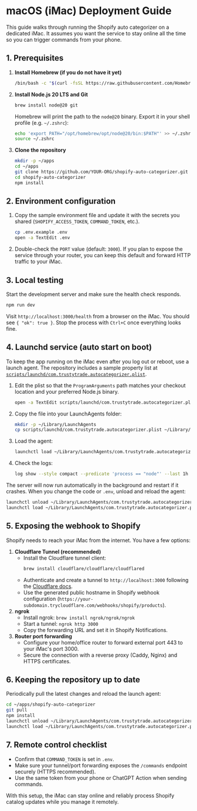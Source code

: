 # macOS (iMac) Deployment Guide

This guide walks through running the Shopify auto categorizer on a dedicated iMac. It assumes you want the service to stay online all the time so you can trigger commands from your phone.

## 1. Prerequisites

1. **Install Homebrew (if you do not have it yet)**
   ```bash
   /bin/bash -c "$(curl -fsSL https://raw.githubusercontent.com/Homebrew/install/HEAD/install.sh)"
   ```
2. **Install Node.js 20 LTS and Git**
   ```bash
   brew install node@20 git
   ```
   Homebrew will print the path to the `node@20` binary. Export it in your shell profile (e.g. `~/.zshrc`):
   ```bash
   echo 'export PATH="/opt/homebrew/opt/node@20/bin:$PATH"' >> ~/.zshrc
   source ~/.zshrc
   ```
3. **Clone the repository**
   ```bash
   mkdir -p ~/apps
   cd ~/apps
   git clone https://github.com/YOUR-ORG/shopify-auto-categorizer.git
   cd shopify-auto-categorizer
   npm install
   ```

## 2. Environment configuration

1. Copy the sample environment file and update it with the secrets you shared (`SHOPIFY_ACCESS_TOKEN`, `COMMAND_TOKEN`, etc.).
   ```bash
   cp .env.example .env
   open -a TextEdit .env
   ```
2. Double-check the `PORT` value (default: `3000`). If you plan to expose the service through your router, you can keep this default and forward HTTP traffic to your iMac.

## 3. Local testing

Start the development server and make sure the health check responds.
```bash
npm run dev
```
Visit `http://localhost:3000/health` from a browser on the iMac. You should see `{ "ok": true }`. Stop the process with `Ctrl+C` once everything looks fine.

## 4. Launchd service (auto start on boot)

To keep the app running on the iMac even after you log out or reboot, use a launch agent. The repository includes a sample property list at [`scripts/launchd/com.trustytrade.autocategorizer.plist`](../scripts/launchd/com.trustytrade.autocategorizer.plist).

1. Edit the plist so that the `ProgramArguments` path matches your checkout location and your preferred Node.js binary.
   ```bash
   open -a TextEdit scripts/launchd/com.trustytrade.autocategorizer.plist
   ```
2. Copy the file into your LaunchAgents folder:
   ```bash
   mkdir -p ~/Library/LaunchAgents
   cp scripts/launchd/com.trustytrade.autocategorizer.plist ~/Library/LaunchAgents/
   ```
3. Load the agent:
   ```bash
   launchctl load ~/Library/LaunchAgents/com.trustytrade.autocategorizer.plist
   ```
4. Check the logs:
   ```bash
   log show --style compact --predicate 'process == "node"' --last 1h
   ```

The server will now run automatically in the background and restart if it crashes. When you change the code or `.env`, unload and reload the agent:
```bash
launchctl unload ~/Library/LaunchAgents/com.trustytrade.autocategorizer.plist
launchctl load ~/Library/LaunchAgents/com.trustytrade.autocategorizer.plist
```

## 5. Exposing the webhook to Shopify

Shopify needs to reach your iMac from the internet. You have a few options:

1. **Cloudflare Tunnel (recommended)**
   - Install the Cloudflare tunnel client:
     ```bash
     brew install cloudflare/cloudflare/cloudflared
     ```
   - Authenticate and create a tunnel to `http://localhost:3000` following the [Cloudflare docs](https://developers.cloudflare.com/cloudflare-one/connections/connect-apps/install-and-setup/tunnel-guide/remote).
   - Use the generated public hostname in Shopify webhook configuration (`https://your-subdomain.trycloudflare.com/webhooks/shopify/products`).
2. **ngrok**
   - Install ngrok: `brew install ngrok/ngrok/ngrok`
   - Start a tunnel: `ngrok http 3000`
   - Copy the forwarding URL and set it in Shopify Notifications.
3. **Router port forwarding**
   - Configure your home/office router to forward external port 443 to your iMac's port 3000.
   - Secure the connection with a reverse proxy (Caddy, Nginx) and HTTPS certificates.

## 6. Keeping the repository up to date

Periodically pull the latest changes and reload the launch agent:
```bash
cd ~/apps/shopify-auto-categorizer
git pull
npm install
launchctl unload ~/Library/LaunchAgents/com.trustytrade.autocategorizer.plist
launchctl load ~/Library/LaunchAgents/com.trustytrade.autocategorizer.plist
```

## 7. Remote control checklist

- Confirm that `COMMAND_TOKEN` is set in `.env`.
- Make sure your tunnel/port forwarding exposes the `/commands` endpoint securely (HTTPS recommended).
- Use the same token from your phone or ChatGPT Action when sending commands.

With this setup, the iMac can stay online and reliably process Shopify catalog updates while you manage it remotely.
